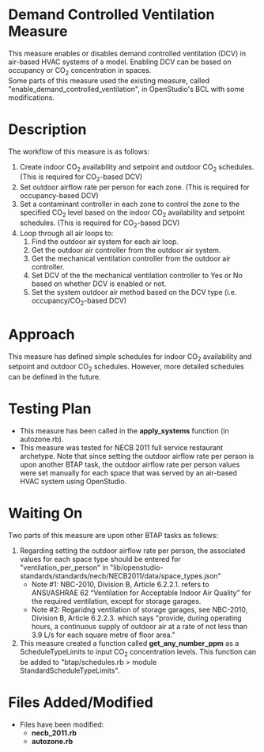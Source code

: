 # Demand Controlled Ventilation Measure
This measure enables or disables demand controlled ventilation (DCV) in air-based HVAC systems of a model. 
Enabling DCV can be based on occupancy or CO<sub>2</sub> concentration in spaces.
<br> Some parts of this measure used the existing measure, called "enable_demand_controlled_ventilation", in OpenStudio's BCL with some modifications. 

# Description
The workflow of this measure is as follows:
1. Create indoor CO<sub>2</sub> availability and setpoint and outdoor CO<sub>2</sub> schedules. 
(This is required for CO<sub>2</sub>-based DCV)
2. Set outdoor airflow rate per person for each zone. (This is required for occupancy-based DCV)
3. Set a contaminant controller in each zone to control the zone to the specified CO<sub>2</sub> 
level based on the indoor CO<sub>2</sub> availability and setpoint schedules.
(This is required for CO<sub>2</sub>-based DCV)
4. Loop through all air loops to:
    1. Find the outdoor air system for each air loop.
    2. Get the outdoor air controller from the outdoor air system.
    3. Get the mechanical ventilation controller from the outdoor air controller.
    4. Set DCV of the the mechanical ventilation controller to Yes or No based on whether DCV is enabled or not.
    5. Set the system outdoor air method based on the DCV type (i.e. occupancy/CO<sub>2</sub>-based DCV)

# Approach
This measure has defined simple schedules for indoor CO<sub>2</sub> availability and setpoint and outdoor CO<sub>2</sub> schedules.
However, more detailed schedules can be defined in the future.

# Testing Plan
* This measure has been called in the **apply_systems** function (in autozone.rb).
* This measure was tested for NECB 2011 full service restaurant archetype.
Note that since setting the outdoor airflow rate per person is upon another BTAP task, 
the outdoor airflow rate per person values were set manually for each space that was served by an air-based HVAC system using OpenStudio.

# Waiting On
Two parts of this measure are upon other BTAP tasks as follows:
1. Regarding setting the outdoor airflow rate per person, the associated values for each space type should be entered for 
"ventilation_per_person" in "lib/openstudio-standards/standards/necb/NECB2011/data/space_types.json"
    * Note #1: NBC-2010, Division B, Article 6.2.2.1. refers to ANSI/ASHRAE 62 “Ventilation for Acceptable Indoor Air Quality” for the required ventilation, 
except for storage garages.
    * Note #2: Regaridng ventilation of storage garages, see NBC-2010, Division B, Article 6.2.2.3. which says "provide, during operating hours, a continuous supply of outdoor air at a rate of not less than 3.9 L/s for each square metre of floor area."
2. This measure created a function called **get_any_number_ppm** as a ScheduleTypeLimits to input CO<sub>2</sub> concentration levels.
This function can be added to "btap/schedules.rb > module StandardScheduleTypeLimits".

# Files Added/Modified
* Files have been modified:
  * **necb_2011.rb**
  * **autozone.rb**